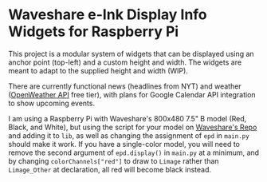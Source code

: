# Waveshare e-Ink Display Info Widgets for Raspberry Pi

This project is a modular system of widgets that can be displayed using an anchor point (top-left) and a custom height and width. The widgets are meant to adapt to the supplied height and width (WIP).

There are currently functional news (headlines from NYT) and weather ([OpenWeather API](https://openweathermap.org/api) free tier), with plans for Google Calendar API integration to show upcoming events.

I am using a Raspberry Pi with Waveshare's 800x480 7.5" B model (Red, Black, and White), but using the script for your model on [Waveshare's Repo](https://github.com/waveshare/e-Paper/tree/master/RaspberryPi_JetsonNano/python/lib/waveshare_epd) and adding it to `lib`, as well as changing the assignment of `epd` in `main.py` should make it work. If you have a single-color model, you will need to remove the second argument of `epd.display()` in `main.py` at a minimum, and by changing `colorChannels["red"]` to draw to `Limage` rather than `Limage_Other` at declaration, all red will become black instead.